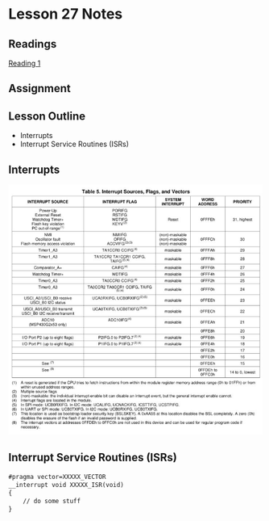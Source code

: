 # Lesson 27 Notes

## Readings
[Reading 1](/path/to/reading)

## Assignment

## Lesson Outline
- Interrupts
- Interrupt Service Routines (ISRs)

## Interrupts

![MSP430G2553 Interrupt Vectors](MSP430G2553_interrupts.jpg)

## Interrupt Service Routines (ISRs)

```
#pragma vector=XXXXX_VECTOR
__interrupt void XXXXX_ISR(void)
{
    // do some stuff
}
```
